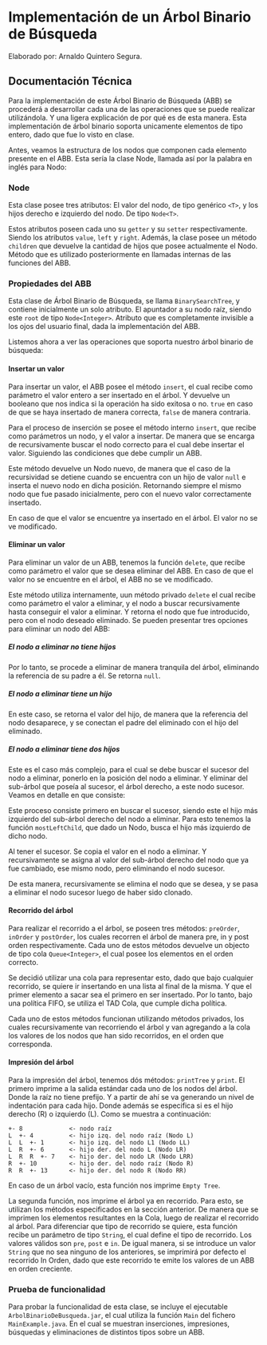 # Implementación de un Árbol Binario de Búsqueda

Elaborado por: Arnaldo Quintero Segura.

## Documentación Técnica

Para la implementación de este Árbol Binario de Búsqueda (ABB) se procederá a desarrollar cada una de las operaciones que se puede realizar utilizándola. Y una ligera explicación de por qué es de esta manera. Esta implementación de árbol binario soporta unicamente elementos de tipo entero, dado que fue lo visto en clase.

Antes, veamos la estructura de los nodos que componen cada elemento presente en el ABB. Esta sería la clase Node, llamada así por la palabra en inglés para Nodo:

### Node

Esta clase posee tres atributos: El valor del nodo, de tipo genérico `<T>`, y los hijos derecho e izquierdo del nodo. De tipo `Node<T>`.

Estos atributos poseen cada uno su `getter` y su `setter` respectivamente. Siendo los atributos `value`, `left` y `right`. Además, la clase posee un método `children` que devuelve la cantidad de hijos que posee actualmente el Nodo. Método que es utilizado posteriormente en llamadas internas de las funciones del ABB.

### Propiedades del ABB

Esta clase de Árbol Binario de Búsqueda, se llama `BinarySearchTree`, y contiene inicialmente un solo atributo. El apuntador a su nodo raíz, siendo este `root` de tipo `Node<Integer>`. Atributo que es completamente invisible a los ojos del usuario final, dada la implementación del ABB.

Listemos ahora a ver las operaciones que soporta nuestro árbol binario de búsqueda:

#### Insertar un valor

Para insertar un valor, el ABB posee el método `insert`, el cual recibe como parámetro el valor entero a ser insertado en el árbol. Y devuelve un booleano que nos indica si la operación ha sido exitosa o no. `true` en caso de que se haya insertado de manera correcta, `false` de manera contraria.

Para el proceso de inserción se posee el método interno `insert`, que recibe como parámetros un nodo, y el valor a insertar. De manera que se encarga de recursivamente buscar el nodo correcto para el cual debe insertar el valor. Siguiendo las condiciones que debe cumplir un ABB.

Este método devuelve un Nodo nuevo, de manera que el caso de la recursividad se detiene cuando se encuentra con un hijo de valor `null` e inserta el nuevo nodo en dicha posición. Retornando siempre el mismo nodo que fue pasado inicialmente, pero con el nuevo valor correctamente insertado.

En caso de que el valor se encuentre ya insertado en el árbol. El valor no se ve modificado.

#### Eliminar un valor

Para eliminar un valor de un ABB, tenemos la función `delete`, que recibe como parámetro el valor que se desea eliminar del ABB. En caso de que el valor no se encuentre en el árbol, el ABB no se ve modificado.

Este método utiliza internamente, uun método privado `delete` el cual recibe como parámetro el valor a eliminar, y el nodo a buscar recursivamente hasta conseguir el valor a eliminar. Y retorna el nodo que fue introducido, pero con el nodo deseado eliminado. Se pueden presentar tres opciones para eliminar un nodo del ABB:

##### El nodo a eliminar no tiene hijos

Por lo tanto, se procede a eliminar de manera tranquila del árbol, eliminando la referencia de su padre a él. Se retorna `null`.

##### El nodo a eliminar tiene un hijo

En este caso, se retorna el valor del hijo, de manera que la referencia del nodo desaparece, y se conectan el padre del eliminado con el hijo del eliminado.

##### El nodo a eliminar tiene dos hijos

Este es el caso más complejo, para el cual se debe buscar el sucesor del nodo a eliminar, ponerlo en la posición del nodo a eliminar. Y eliminar del sub-árbol que poseía al sucesor, el árbol derecho, a este nodo sucesor. Veamos en detalle en que consiste:

Este proceso consiste primero en buscar el sucesor, siendo este el hijo más izquierdo del sub-árbol derecho del nodo a eliminar. Para esto tenemos la función `mostLeftChild`, que dado un Nodo, busca el hijo más izquierdo de dicho nodo.

Al tener el sucesor. Se copia el valor en el nodo a eliminar. Y recursivamente se asigna al valor del sub-árbol derecho del nodo que ya fue cambiado, ese mismo nodo, pero eliminando el nodo sucesor.

De esta manera, recursivamente se elimina el nodo que se desea, y se pasa a eliminar el nodo sucesor luego de haber sido clonado.

#### Recorrido del árbol

Para realizar el recorrido a el árbol, se poseen tres métodos: `preOrder`, `inOrder` y `postOrder`, los cuales recorren el árbol de manera pre, in y post orden respectivamente. Cada uno de estos métodos devuelve un objecto de tipo cola `Queue<Integer>`, el cual posee los elementos en el orden correcto.

Se decidió utilizar una cola para representar esto, dado que bajo cualquier recorrido, se quiere ir insertando en una lista al final de la misma. Y que el primer elemento a sacar sea el primero en ser insertado. Por lo tanto, bajo una política FIFO, se utiliza el TAD Cola, que cumple dicha política.

Cada uno de estos métodos funcionan utilizando métodos privados, los cuales recursivamente van recorriendo el árbol y van agregando a la cola los valores de los nodos que han sido recorridos, en el orden que corresponda.

#### Impresión del árbol

Para la impresión del árbol, tenemos dós métodos: `printTree` y `print`. El primero imprime a la salida estándar cada uno de los nodos del árbol. Donde la raíz no tiene prefijo. Y a partir de ahí se va generando un nivel de indentación para cada hijo. Donde además se especifica si es el hijo derecho (R) o izquierdo (L). Como se muestra a continuación:

```text
+- 8             <- nodo raíz
L  +- 4          <- hijo izq. del nodo raíz (Nodo L)
L  L  +- 1       <- hijo izq. del nodo L1 (Nodo LL)
L  R  +- 6       <- hijo der. del nodo L (Nodo LR)
L  R  R  +- 7    <- hijo der. del nodo LR (Nodo LRR)
R  +- 10         <- hijo der. del nodo raíz (Nodo R)
R  R  +- 13      <- hijo der. del nodo R (Nodo RR)
```

En caso de un árbol vacío, esta función nos imprime `Empty Tree`.

La segunda función, nos imprime el árbol ya en recorrido. Para esto, se utilizan los métodos especificados en la sección anterior. De manera que se imprimen los elementos resultantes en la Cola, luego de realizar el recorrido al árbol. Para diferenciar que tipo de recorrido se quiere, esta función recibe un parámetro de tipo `String`, el cual define el tipo de recorrido. Los valores válidos son `pre`, `post` e `in`. De igual manera, si se introduce un valor `String` que no sea ninguno de los anteriores, se imprimirá por defecto el recorrido In Orden, dado que este recorrido te emite los valores de un ABB en orden creciente.

### Prueba de funcionalidad

Para probar la funcionalidad de esta clase, se incluye el ejecutable `ArbolBinarioDeBusqueda.jar`, el cual utiliza la función `Main` del fichero `MainExample.java`. En el cual se muestran inserciones, impresiones, búsquedas y eliminaciones de distintos tipos sobre un ABB.